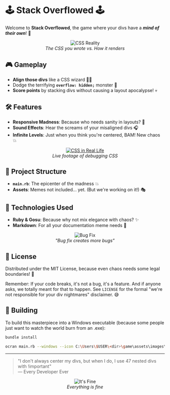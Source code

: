 # 🕹️ Stack Overflowed 🕹️

Welcome to **Stack Overflowed**, the game where your divs have a **_mind of their own_**! 🚀

<div align="center">
  
![CSS Reality](https://media.giphy.com/media/13FrpeVH09Zrb2/giphy.gif)  
_The CSS you wrote vs. How it renders_

</div>

## 🎮 Gameplay

- **Align those divs** like a CSS wizard 🧙‍♂️
- Dodge the terrifying **`overflow: hidden;`** monster 👻
- **Score points** by stacking divs without causing a layout apocalypse! 💀

## 🛠️ Features

- **Responsive Madness**: Because who needs sanity in layouts? 🤪
- **Sound Effects**: Hear the screams of your misaligned divs 🎧
- **Infinite Levels**: Just when you think you're centered, BAM! New chaos 💥

<div align="center">
  
[![CSS in Real Life](https://img.youtube.com/vi/dQw4w9WgXcQ/0.jpg)](https://www.youtube.com/watch?v=dQw4w9WgXcQ)  
_Live footage of debugging CSS_

</div>

## 📂 Project Structure

- **`main.rb`**: The epicenter of the madness 💥
- **Assets**: Memes not included... yet. (But we're working on it!) 🎭

## 🤖 Technologies Used

- **Ruby & Gosu**: Because why not mix elegance with chaos? ✨
- **Markdown**: For all your documentation meme needs 📝

<div align="center">

![Bug Fix](https://media.giphy.com/media/1FMaabePDEfgk/giphy.gif)  
_"Bug fix creates more bugs"_

</div>

## 📜 License

Distributed under the MIT License, because even chaos needs some legal boundaries! 🎪

Remember: If your code breaks, it's not a bug, it's a feature. And if anyone asks, we totally meant for that to happen. See `LICENSE` for the formal "we're not responsible for your div nightmares" disclaimer. 😅

## 🔨 Building

To build this masterpiece into a Windows executable (because some people just want to watch the world burn from an .exe):

```bash
bundle install
```
```bash
ocran main.rb --windows --icon C:\Users\$USER\<dir>\game\assets\images\logo.ico --output StackOverflowed.exe --verbose       
```
---

> "I don't always center my divs, but when I do, I use 47 nested divs with !important"  
> — Every Developer Ever

<div align="center">
  
![It's Fine](https://media.giphy.com/media/QMHoU66sBXqqLqYvGO/giphy.gif)  
_Everything is fine_

</div>
